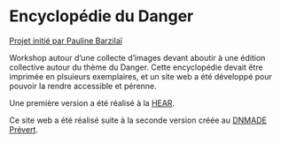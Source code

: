 # Encyclopédie du Danger
[Projet initié par Pauline Barzilaï](https://cargocollective.com/paulinebarzilai)

Workshop autour d’une collecte d’images devant aboutir à une édition collective autour du thème du Danger. Cette encyclopédie devait être imprimée en plsuieurs exemplaires, et un site web a été développé pour pouvoir la rendre accessible et pérenne.

Une première version a été réalisé à la [HEAR](https://www.hear.fr/).

Ce site web a été réalisé suite à la seconde version créée au [DNMADE Prévert](https://dnmade-prevert.fr/).
